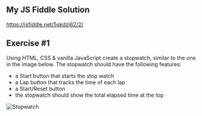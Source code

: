 ## My JS Fiddle Solution

https://jsfiddle.net/5skdzj62/2/

## Exercise #1

Using HTML, CSS & vanilla JavaScript create a stopwatch, similar to the one in the image below. The stopwatch should have the following features:

- a Start button that starts the stop watch
- a Lap button that tracks the time of each lap
- a Start/Reset button
- the stopwatch should show the total elapsed time at the top

![Stopwatch](https://lh4.googleusercontent.com/1kuKLaM5xcD_0AoBfTv7rcU38d-8G7vxRq5Nd3h07LpA80-igjXIWWqsb34J6K4aRTZWI5C2TbL0lI1p4Qo0HexYYVn9v7TZJnW4IILPBaqhfmTyzwHIVldkQZyerfmsZuJujm48x-0)
